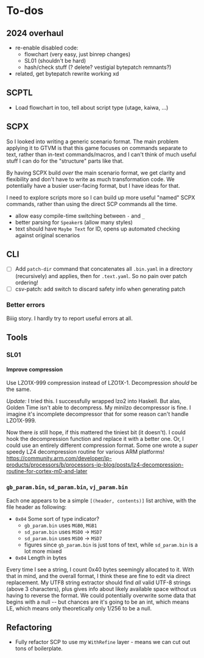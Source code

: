 # To-dos
## 2024 overhaul
* re-enable disabled code:
  * flowchart (very easy, just binrep changes)
  * SL01 (shouldn't be hard)
  * hash/check stuff (? delete? vestigial bytepatch remnants?)
* related, get bytepatch rewrite working xd

## SCPTL
  * Load flowchart in too, tell about script type (utage, kaiwa, ...)

## SCPX
So I looked into writing a generic scenario format. The main problem applying it
to GTVM is that this game focuses on commands separate to text, rather than
in-text commands/macros, and I can't think of much useful stuff I can do for the
"structure" parts like that.

By having SCPX build *over* the main scenario format, we get clarity and
flexibility and don't have to write as much transformation code. We potentially
have a busier user-facing format, but I have ideas for that.

I need to explore scripts more so I can build up more useful "named" SCPX
commands, rather than using the direct SCP commands all the time.

  * allow easy compile-time switching between `-` and `_`
  * better parsing for `Speaker`s (allow many styles)
  * text should have `Maybe Text` for ID, opens up automated checking against
    original scenarios

## CLI
  * [ ] Add `patch-dir` command that concatenates all `.bin.yaml` in a directory
    (recursively) and applies, then for `.text.yaml`. So no pain over patch
    ordering!
  * [ ] csv-patch: add switch to discard safety info when generating patch

### Better errors
Biiig story. I hardly try to report useful errors at all.

## Tools
### SL01
#### Improve compression
Use LZO1X-999 compression instead of LZO1X-1. Decompression *should* be the
same.

*Update:* I tried this. I successfully wrapped lzo2 into Haskell. But alas,
Golden Time isn't able to decompress. My minilzo decompressor is fine. I imagine
it's incomplete decompressor that for some reason can't handle LZO1X-999.

Now there *is* still hope, if this mattered the tiniest bit (it doesn't). I
could hook the decompression function and replace it with a better one. Or, I
could use an entirely different compression format. Some one wrote a *super*
speedy LZ4 decompression routine for various ARM platforms!
https://community.arm.com/developer/ip-products/processors/b/processors-ip-blog/posts/lz4-decompression-routine-for-cortex-m0-and-later

### `gb_param.bin`, `sd_param.bin`, `vj_param.bin`
Each one appears to be a simple `[(header, contents)]` list archive, with the
file header as following:

  * `0x04` Some sort of type indicator?
    * `gb_param.bin` uses `MGB0`, `MGB1`
    * `sd_param.bin` uses `MSD0` -> `MSD7`
    * `sd_param.bin` uses `MSD0` -> `MSD7`
    * figures since `gb_param.bin` is just tons of text, while `sd_param.bin` is
      a lot more mixed
  * `0x04` Length in bytes

Every time I see a string, I count 0x40 bytes seemingly allocated to it. With
that in mind, and the overall format, I think these are fine to edit via direct
replacement. My UTF8 string extractor should find *all* valid UTF-8 strings
(above 3 characters), plus gives info about likely available space without us
having to reverse the format. We could potentially overwrite some data that
begins with a null -- but chances are it's going to be an int, which means LE,
which means only theoretically only 1/256 to be a null.

## Refactoring
  * Fully refactor SCP to use my `WithRefine` layer - means we can cut out tons
    of boilerplate.
